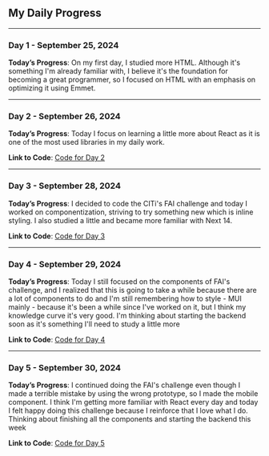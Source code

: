 ## My Daily Progress

---

### Day 1 - September 25, 2024

**Today’s Progress**: On my first day, I studied more HTML. Although it's something I'm already familiar with, I believe it's the foundation for becoming a great programmer, so I focused on HTML with an emphasis on optimizing it using Emmet.

---

### Day 2 - September 26, 2024

**Today’s Progress**: Today I focus on learning a little more about React as it is one of the most used libraries in my daily work.

**Link to Code**: [Code for Day 2](https://github.com/thaisnevest/100daysofcode/tree/main/Contents/React)

---

### Day 3 - September 28, 2024

**Today’s Progress**: I decided to code the CITi's FAI challenge and today I worked on componentization, striving to try something new which is inline styling. I also studied a little and became more familiar with Next 14.

**Link to Code**: [Code for Day 3](https://github.com/thaisnevest/brainhub-client/tree/components)

---

### Day 4 - September 29, 2024

**Today’s Progress**: Today I still focused on the components of FAI's challenge, and I realized that this is going to take a while because there are a lot of components to do and I'm still remembering how to style - MUI mainly - because it's been a while since I've worked on it, but I think my knowledge curve it's very good. I'm thinking about starting the backend soon as it's something I'll need to study a little more

**Link to Code**: [Code for Day 4](https://github.com/thaisnevest/brainhub-client/tree/components)

---

### Day 5 - September 30, 2024

**Today’s Progress**: I continued doing the FAI's challenge even though I made a terrible mistake by using the wrong prototype, so I made the mobile component. I think I'm getting more familiar with React every day and today I felt happy doing this challenge because I reinforce that I love what I do. Thinking about finishing all the components and starting the backend this week

**Link to Code**: [Code for Day 5](https://github.com/thaisnevest/brainhub-client/tree/components)


